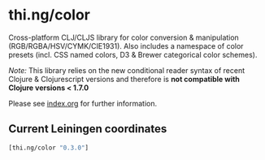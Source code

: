 # thi.ng/color

Cross-platform CLJ/CLJS library for color conversion & manipulation
(RGB/RGBA/HSV/CYMK/CIE1931). Also includes a namespace of color
presets (incl. CSS named colors, D3 & Brewer categorical color
schemes).

*Note:* This library relies on the new conditional reader syntax of
 recent Clojure & Clojurescript versions and therefore is **not
 compatible with Clojure versions < 1.7.0**

Please see [index.org](src/index.org) for further information.

## Current Leiningen coordinates

```clj
[thi.ng/color "0.3.0"]
```

